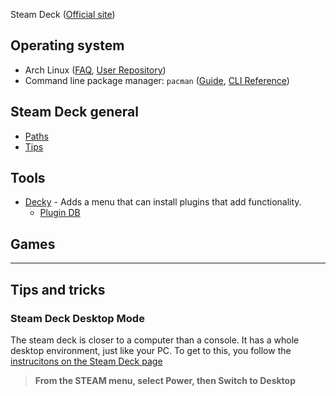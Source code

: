 
Steam Deck ([Official site](https://store.steampowered.com/steamdeck))

## Operating system

- Arch Linux ([FAQ](https://wiki.archlinux.org/title/Frequently_asked_questions), [User Repository](https://aur.archlinux.org/))
- Command line package manager: `pacman` ([Guide](https://wiki.archlinux.org/title/pacman), [CLI Reference](https://archlinux.org/pacman/pacman.8.html))

## Steam Deck general

- [Paths](/steam-deck/paths.md)
- [Tips](/steam-deck/tips.md)

## Tools

- [Decky](https://github.com/SteamDeckHomebrew/decky-loader) - Adds a menu that can install plugins that add functionality.
  - [Plugin DB](https://github.com/SteamDeckHomebrew/decky-plugin-database)

## Games

----

## Tips and tricks

### Steam Deck Desktop Mode

The steam deck is closer to a computer than a console. It has a whole desktop environment, just like your PC. To get to this, you follow the [instrucitons on the Steam Deck page](https://help.steampowered.com/en/faqs/view/671A-4453-E8D2-323C#:~:text=How%20do%20I%20get%20to%20the%20desktop%3F)

> **From the STEAM menu, select Power, then Switch to Desktop**
